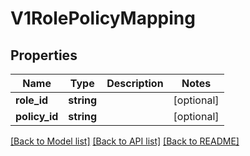 # V1RolePolicyMapping

## Properties
Name | Type | Description | Notes
------------ | ------------- | ------------- | -------------
**role_id** | **string** |  | [optional] 
**policy_id** | **string** |  | [optional] 

[[Back to Model list]](../README.md#documentation-for-models) [[Back to API list]](../README.md#documentation-for-api-endpoints) [[Back to README]](../README.md)


